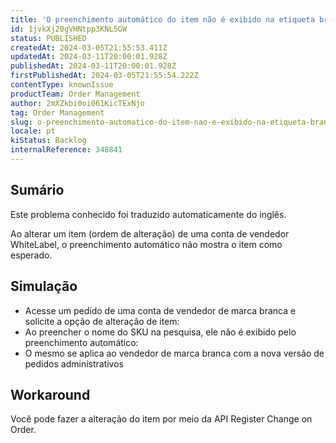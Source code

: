 ```yaml
---
title: 'O preenchimento automático do item não é exibido na etiqueta branca do vendedor (ordem de modificação)'
id: 1jvkXj20gVHNtpp3KNL5GW
status: PUBLISHED
createdAt: 2024-03-05T21:55:53.411Z
updatedAt: 2024-03-11T20:00:01.928Z
publishedAt: 2024-03-11T20:00:01.928Z
firstPublishedAt: 2024-03-05T21:55:54.222Z
contentType: knownIssue
productTeam: Order Management
author: 2mXZkbi0oi061KicTExNjo
tag: Order Management
slug: o-preenchimento-automatico-do-item-nao-e-exibido-na-etiqueta-branca-do-vendedor-ordem-de-modificacao
locale: pt
kiStatus: Backlog
internalReference: 348841
---
```


## Sumário

<div class="alert alert-info">
  <p>Este problema conhecido foi traduzido automaticamente do inglês.</p>
</div>


Ao alterar um item (ordem de alteração) de uma conta de vendedor WhiteLabel, o preenchimento automático não mostra o item como esperado.


## Simulação


- Acesse um pedido de uma conta de vendedor de marca branca e solicite a opção de alteração de item:
- Ao preencher o nome do SKU na pesquisa, ele não é exibido pelo preenchimento automático:
- O mesmo se aplica ao vendedor de marca branca com a nova versão de pedidos administrativos

## Workaround


Você pode fazer a alteração do item por meio da API Register Change on Order.





